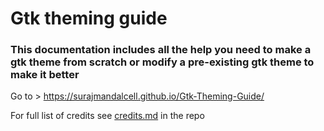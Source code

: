 # Gtk theming guide

### This documentation includes all the help you need to make a gtk theme from scratch or modify a pre-existing gtk theme to make it better

Go to > https://surajmandalcell.github.io/Gtk-Theming-Guide/

For full list of credits see [credits.md](credits.md) in the repo